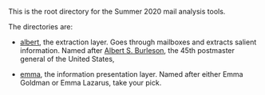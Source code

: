 This is the root directory for the Summer 2020 mail analysis tools.

The directories are:

* [albert](albert/), the extraction layer. Goes through mailboxes and
  extracts salient information. Named after [Albert
  S. Burleson](https://en.wikipedia.org/wiki/Albert_S._Burleson), the
  45th postmaster general of the United States, 

* [emma](emma/), the information presentation layer. Named after
  either Emma Goldman or Emma Lazarus, take your pick. 

